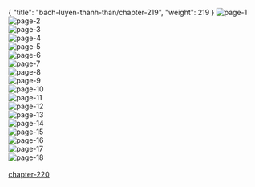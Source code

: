 { "title": "bach-luyen-thanh-than/chapter-219", "weight": 219 }
<img src="bach-luyen-thanh-than_0219_01-aebf51d7233a3cb46595bcc895c183cf.webp" alt="page-1" origin="http://1.bp.blogspot.com/-xNLyThyQWY4/WtQZg6pXIxI/AAAAAAAAhwA/c4Ii6FBXx6olksWTy6N87A2WBedOpE-1ACLcBGAs/s1600/1.jpg?imgmax=0"><br/>
<img src="bach-luyen-thanh-than_0219_02-922bf52863d73d3b687ee57441e3bd4e.webp" alt="page-2" origin="http://1.bp.blogspot.com/-1a2T0wr98ZQ/WtQZjSyN13I/AAAAAAAAhwc/gc5iyUFp5DMyYlKZTHyfUN4CeRgSufMBwCLcBGAs/s1600/2.jpg?imgmax=0"><br/>
<img src="bach-luyen-thanh-than_0219_03-7c6ec1bb5d3470e10455c47aa201d495.webp" alt="page-3" origin="http://1.bp.blogspot.com/-M3Xyo9VWs8g/WtQZjl-jWAI/AAAAAAAAhwg/-S5bhdESSNA5t4dxV2ZrUUdhxlmFxFRKgCLcBGAs/s1600/3.jpg?imgmax=0"><br/>
<img src="bach-luyen-thanh-than_0219_04-4969c19708a75f059b5ad1f1b95d476e.webp" alt="page-4" origin="http://1.bp.blogspot.com/-JlBTUhfr2Fo/WtQZj36n3lI/AAAAAAAAhwk/pPazkRd-1Mg3HE52mQF184oBNp4mjXq6ACLcBGAs/s1600/4.jpg?imgmax=0"><br/>
<img src="bach-luyen-thanh-than_0219_05-cec482e645b340ba6a63cd932a92edd6.webp" alt="page-5" origin="http://1.bp.blogspot.com/-4hftzaS4rxs/WtQZkDq-FMI/AAAAAAAAhwo/X25u5qDIVvYbyZRrc9PpM8XvOXebiCWIACLcBGAs/s1600/5.jpg?imgmax=0"><br/>
<img src="bach-luyen-thanh-than_0219_06-f088f2b7d57116f174c2b727748f103a.webp" alt="page-6" origin="http://1.bp.blogspot.com/-ZBcFpancYj0/WtQZks7o5pI/AAAAAAAAhws/utxvD5QYm84E2MSOmu4uPhQJvWW3JezVQCLcBGAs/s1600/6.jpg?imgmax=0"><br/>
<img src="bach-luyen-thanh-than_0219_07-e0e6cb93d05b50d5ba9d3e328cca1be4.webp" alt="page-7" origin="http://1.bp.blogspot.com/-HOM2ffHBCiU/WtQZk-j9TMI/AAAAAAAAhww/rDqeOYKAozM4VdwQzekta_0I0bPwCj5RQCLcBGAs/s1600/7.jpg?imgmax=0"><br/>
<img src="bach-luyen-thanh-than_0219_08-ec0664e64163d3e28167237797586d35.webp" alt="page-8" origin="http://1.bp.blogspot.com/-siPHXamsC1k/WtQZlPuFnZI/AAAAAAAAhw0/Zk1OKGMK2IQCwDoUiMso2HY1G_9jlqiaQCLcBGAs/s1600/8.jpg?imgmax=0"><br/>
<img src="bach-luyen-thanh-than_0219_09-df6692c8368ecafc2b0a3f950e4ad4ab.webp" alt="page-9" origin="http://1.bp.blogspot.com/-UlBZAPsR2As/WtQZlpjPf-I/AAAAAAAAhw4/ZzJQ3H5NZEk8qXmlDkdCMxn3ywdU-w5CgCLcBGAs/s1600/9.jpg?imgmax=0"><br/>
<img src="bach-luyen-thanh-than_0219_10-80e6d432532391585b490578d2b95650.webp" alt="page-10" origin="http://1.bp.blogspot.com/-KJNkqN7v46g/WtQZg1x-3YI/AAAAAAAAhwE/KuicQJkWrI0oYI4BPGhAEojiLpsOBHsswCLcBGAs/s1600/10.jpg?imgmax=0"><br/>
<img src="bach-luyen-thanh-than_0219_11-f28d9a6c9ffd9f52e683f63975f96e16.webp" alt="page-11" origin="http://1.bp.blogspot.com/-g_XgdIJnOWY/WtQZg9aSabI/AAAAAAAAhv8/gBeXOL5ttE0jOyE6Vo2PlautpVHFsG3WQCLcBGAs/s1600/11.jpg?imgmax=0"><br/>
<img src="bach-luyen-thanh-than_0219_12-15f84297b192e9b6d633edaac1e73506.webp" alt="page-12" origin="http://1.bp.blogspot.com/-p6OkGsrm-LU/WtQZiGtk2eI/AAAAAAAAhwI/LqFLvmq84JkteE65mTV3daEnbPhlGBNPgCLcBGAs/s1600/12.jpg?imgmax=0"><br/>
<img src="bach-luyen-thanh-than_0219_13-e117fa490b2d21aa1b066bf697a11b7b.webp" alt="page-13" origin="http://1.bp.blogspot.com/-DHc3AOXwoaQ/WtQZiRXREsI/AAAAAAAAhwM/CiK6mlv4RDAwYAoTn9A3E-Y0taS47mxagCLcBGAs/s1600/13.jpg?imgmax=0"><br/>
<img src="bach-luyen-thanh-than_0219_14-acda0c7ecdaf8823e3875546ccbce5fa.webp" alt="page-14" origin="http://1.bp.blogspot.com/-2Oawh8b2Ft0/WtQZiR0ihyI/AAAAAAAAhwQ/hIhApwzR660_MQZf8HKI1JwOo7jj57ovgCLcBGAs/s1600/15.jpg?imgmax=0"><br/>
<img src="bach-luyen-thanh-than_0219_15-f33b397d9df3ecad68c9e10cf2a74526.webp" alt="page-15" origin="http://1.bp.blogspot.com/-PQEFTE6lnp4/WtQZiz6u1MI/AAAAAAAAhwU/weqtY-ouo6ITalc581A0ntOUwfEp7TGIwCLcBGAs/s1600/16.jpg?imgmax=0"><br/>
<img src="bach-luyen-thanh-than_0219_16-fd84d23f2637376b41624cbdeedbbe10.webp" alt="page-16" origin="http://1.bp.blogspot.com/-26LvC8-_UVs/WtQZjNH28jI/AAAAAAAAhwY/TVBPcfbYq6wDGAvrpB1Vng59kEaUpxgRACLcBGAs/s1600/17.jpg?imgmax=0"><br/>
<img src="bach-luyen-thanh-than_0219_17-2fd27c7a582a341111d55b5e5567810e.webp" alt="page-17" origin="http://1.bp.blogspot.com/-nFBSoH-K23M/WtG8ZPV7gjI/AAAAAAAAhuw/VG_cCLS2OfUd-VIaePV4v4la1S4jLeGQgCLcBGAs/s1600/18.jpg?imgmax=0"><br/>
<img src="bach-luyen-thanh-than_0219_18-6eeaa86f08086362d94e6ea3ff9e1c69.webp" alt="page-18" origin="http://1.bp.blogspot.com/-YTnWOSoAv1s/WtG8ZYx9SOI/AAAAAAAAhu0/Oo116dx4lx0xn_bem-cDVmIx1q_o13DbwCLcBGAs/s1600/19.jpg?imgmax=0"><br/>
<br/><a class="nextchap" href="/bach-luyen-thanh-than/chapter-220">chapter-220</a>

